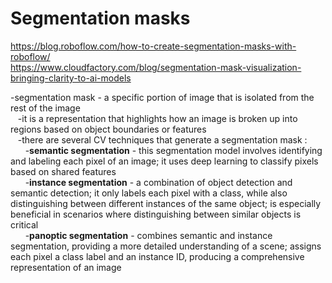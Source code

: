 # Segmentation masks  
https://blog.roboflow.com/how-to-create-segmentation-masks-with-roboflow/  
https://www.cloudfactory.com/blog/segmentation-mask-visualization-bringing-clarity-to-ai-models  
  
-segmentation mask - a specific portion of image that is isolated from the rest of the image  
&nbsp;&nbsp;&nbsp;-it is a representation that highlights how an image is broken up into regions based on object boundaries or features  
&nbsp;&nbsp;&nbsp;-there are several CV techniques that generate a segmentation mask :  
&nbsp;&nbsp;&nbsp;&nbsp;&nbsp;&nbsp;-**semantic segmentation** - this segmentation model involves identifying and labeling each pixel of an image; it uses deep learning to classify pixels based on shared features  
&nbsp;&nbsp;&nbsp;&nbsp;&nbsp;&nbsp;-**instance segmentation** - a combination of object detection and semantic detection; it only labels each pixel with a class, while also distinguishing between different instances of the same object; is especially beneficial in scenarios where distinguishing between similar objects is critical  
&nbsp;&nbsp;&nbsp;&nbsp;&nbsp;&nbsp;-**panoptic segmentation** - combines semantic and instance segmentation, providing a more detailed understanding of a scene; assigns each pixel a class label and an instance ID, producing a comprehensive representation of an image   